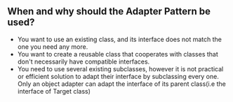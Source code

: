 ## When and why should the Adapter Pattern be used?
- You want to use an existing class, and its interface does not match the one you need any more.
- You want to create a reusable class that cooperates with classes that don't necessarily have compatible interfaces.
- You need to use several existing subclasses, however it is not practical or efficient solution to adapt their interface by subclassing every one. Only an object adapter can adapt the interface of its parent class(i.e the interface of Target class)


